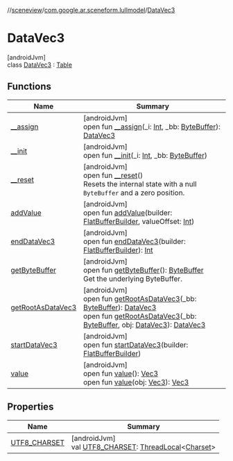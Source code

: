 //[sceneview](../../../index.md)/[com.google.ar.sceneform.lullmodel](../index.md)/[DataVec3](index.md)

# DataVec3

[androidJvm]\
class [DataVec3](index.md) : [Table](../../com.google.flatbuffers/-table/index.md)

## Functions

| Name | Summary |
|---|---|
| [__assign](__assign.md) | [androidJvm]<br>open fun [__assign](__assign.md)(_i: [Int](https://kotlinlang.org/api/latest/jvm/stdlib/kotlin/-int/index.html), _bb: [ByteBuffer](https://developer.android.com/reference/kotlin/java/nio/ByteBuffer.html)): [DataVec3](index.md) |
| [__init](__init.md) | [androidJvm]<br>open fun [__init](__init.md)(_i: [Int](https://kotlinlang.org/api/latest/jvm/stdlib/kotlin/-int/index.html), _bb: [ByteBuffer](https://developer.android.com/reference/kotlin/java/nio/ByteBuffer.html)) |
| [__reset](../../com.google.flatbuffers/-table/__reset.md) | [androidJvm]<br>open fun [__reset](../../com.google.flatbuffers/-table/__reset.md)()<br>Resets the internal state with a null `ByteBuffer` and a zero position. |
| [addValue](add-value.md) | [androidJvm]<br>open fun [addValue](add-value.md)(builder: [FlatBufferBuilder](../../com.google.flatbuffers/-flat-buffer-builder/index.md), valueOffset: [Int](https://kotlinlang.org/api/latest/jvm/stdlib/kotlin/-int/index.html)) |
| [endDataVec3](end-data-vec3.md) | [androidJvm]<br>open fun [endDataVec3](end-data-vec3.md)(builder: [FlatBufferBuilder](../../com.google.flatbuffers/-flat-buffer-builder/index.md)): [Int](https://kotlinlang.org/api/latest/jvm/stdlib/kotlin/-int/index.html) |
| [getByteBuffer](../../com.google.flatbuffers/-table/get-byte-buffer.md) | [androidJvm]<br>open fun [getByteBuffer](../../com.google.flatbuffers/-table/get-byte-buffer.md)(): [ByteBuffer](https://developer.android.com/reference/kotlin/java/nio/ByteBuffer.html)<br>Get the underlying ByteBuffer. |
| [getRootAsDataVec3](get-root-as-data-vec3.md) | [androidJvm]<br>open fun [getRootAsDataVec3](get-root-as-data-vec3.md)(_bb: [ByteBuffer](https://developer.android.com/reference/kotlin/java/nio/ByteBuffer.html)): [DataVec3](index.md)<br>open fun [getRootAsDataVec3](get-root-as-data-vec3.md)(_bb: [ByteBuffer](https://developer.android.com/reference/kotlin/java/nio/ByteBuffer.html), obj: [DataVec3](index.md)): [DataVec3](index.md) |
| [startDataVec3](start-data-vec3.md) | [androidJvm]<br>open fun [startDataVec3](start-data-vec3.md)(builder: [FlatBufferBuilder](../../com.google.flatbuffers/-flat-buffer-builder/index.md)) |
| [value](value.md) | [androidJvm]<br>open fun [value](value.md)(): [Vec3](../-vec3/index.md)<br>open fun [value](value.md)(obj: [Vec3](../-vec3/index.md)): [Vec3](../-vec3/index.md) |

## Properties

| Name | Summary |
|---|---|
| [UTF8_CHARSET](../../com.google.flatbuffers/-table/-u-t-f8_-c-h-a-r-s-e-t.md) | [androidJvm]<br>val [UTF8_CHARSET](../../com.google.flatbuffers/-table/-u-t-f8_-c-h-a-r-s-e-t.md): [ThreadLocal](https://developer.android.com/reference/kotlin/java/lang/ThreadLocal.html)&lt;[Charset](https://developer.android.com/reference/kotlin/java/nio/charset/Charset.html)&gt; |
